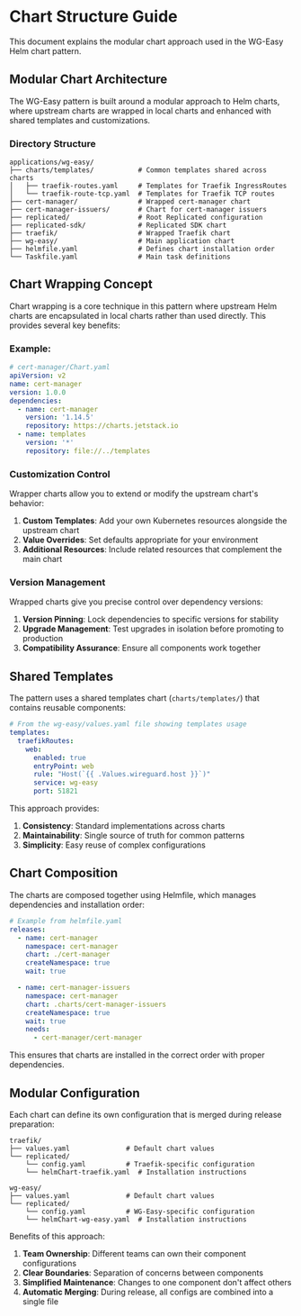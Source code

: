 # Chart Structure Guide

This document explains the modular chart approach used in the WG-Easy Helm chart pattern.

## Modular Chart Architecture

The WG-Easy pattern is built around a modular approach to Helm charts, where upstream charts are wrapped in local charts and enhanced with shared templates and customizations.

### Directory Structure

```
applications/wg-easy/
├── charts/templates/           # Common templates shared across charts
│   ├── traefik-routes.yaml     # Templates for Traefik IngressRoutes
│   └── traefik-route-tcp.yaml  # Templates for Traefik TCP routes
├── cert-manager/               # Wrapped cert-manager chart
├── cert-manager-issuers/       # Chart for cert-manager issuers
├── replicated/                 # Root Replicated configuration
├── replicated-sdk/             # Replicated SDK chart
├── traefik/                    # Wrapped Traefik chart
├── wg-easy/                    # Main application chart
├── helmfile.yaml               # Defines chart installation order
└── Taskfile.yaml               # Main task definitions
```

## Chart Wrapping Concept

Chart wrapping is a core technique in this pattern where upstream Helm charts are encapsulated in local charts rather than used directly. This provides several key benefits:

### Example:
```yaml
# cert-manager/Chart.yaml
apiVersion: v2
name: cert-manager
version: 1.0.0
dependencies:
  - name: cert-manager
    version: '1.14.5'
    repository: https://charts.jetstack.io
  - name: templates
    version: '*'
    repository: file://../templates
```

### Customization Control

Wrapper charts allow you to extend or modify the upstream chart's behavior:

1. **Custom Templates**: Add your own Kubernetes resources alongside the upstream chart
2. **Value Overrides**: Set defaults appropriate for your environment
3. **Additional Resources**: Include related resources that complement the main chart

### Version Management

Wrapped charts give you precise control over dependency versions:

1. **Version Pinning**: Lock dependencies to specific versions for stability
2. **Upgrade Management**: Test upgrades in isolation before promoting to production
3. **Compatibility Assurance**: Ensure all components work together

## Shared Templates

The pattern uses a shared templates chart (`charts/templates/`) that contains reusable components:

```yaml
# From the wg-easy/values.yaml file showing templates usage
templates:
  traefikRoutes:
    web:
      enabled: true
      entryPoint: web
      rule: "Host(`{{ .Values.wireguard.host }}`)"
      service: wg-easy
      port: 51821
```

This approach provides:

1. **Consistency**: Standard implementations across charts
2. **Maintainability**: Single source of truth for common patterns
3. **Simplicity**: Easy reuse of complex configurations

## Chart Composition

The charts are composed together using Helmfile, which manages dependencies and installation order:

```yaml
# Example from helmfile.yaml
releases:
  - name: cert-manager
    namespace: cert-manager
    chart: ./cert-manager
    createNamespace: true
    wait: true

  - name: cert-manager-issuers
    namespace: cert-manager
    chart: .charts/cert-manager-issuers
    createNamespace: true
    wait: true
    needs:
      - cert-manager/cert-manager
```

This ensures that charts are installed in the correct order with proper dependencies.

## Modular Configuration

Each chart can define its own configuration that is merged during release preparation:

```
traefik/
├── values.yaml              # Default chart values
└── replicated/
    └── config.yaml          # Traefik-specific configuration
    └── helmChart-traefik.yaml  # Installation instructions

wg-easy/
├── values.yaml              # Default chart values
└── replicated/
    └── config.yaml          # WG-Easy-specific configuration
    └── helmChart-wg-easy.yaml  # Installation instructions
```

Benefits of this approach:

1. **Team Ownership**: Different teams can own their component configurations
2. **Clear Boundaries**: Separation of concerns between components
3. **Simplified Maintenance**: Changes to one component don't affect others
4. **Automatic Merging**: During release, all configs are combined into a single file
